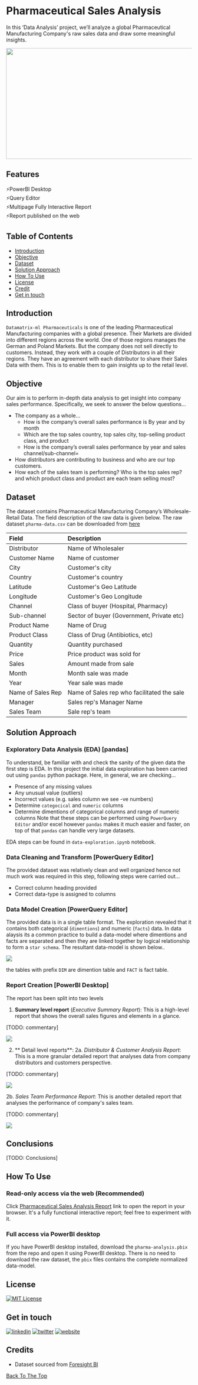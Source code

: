 # Pharmaceutical Sales Analysis
In this ‘Data Analysis’ project, we’ll analyze a global Pharmaceutical Manufacturing Company's raw sales data and draw some meaningful insights.

<img src="https://github.com/sssingh/pharmaceutical-sales-analysis-powerbi/blob/main/images/pharma-title-image.png?raw=true" width="800" height="300" />

## Features
⚡PowerBI Desktop   
⚡Query Editor  
⚡Multipage Fully Interactive Report    
⚡Report published on the web

## Table of Contents
- [Introduction](#introduction) 
- [Objective](#objective)
- [Dataset](#dataset)
- [Solution Approach](#solution-approach)
- [How To Use](#how-to-use)
- [License](#license)
- [Credit](#credits)
- [Get in touch](#get-in-touch)


## Introduction
`Datamatrix-ml Pharmaceuticals` is one of the leading Pharmaceutical Manufacturing companies with a global presence. Their Markets are divided into different regions across the world. One of those regions manages the German and Poland Markets. But the company does not sell directly to customers. Instead, they work with a couple of Distributors in all their regions. They have an agreement with each distributor to share their Sales Data with them. This is to enable them to gain insights up to the retail level. 

## Objective
Our aim is to perform in-depth data analysis to get insight into company sales performance. Specifically, we seek to answer the below questions…
* The company as a whole…
  * How is the company’s overall sales performance is By year and by month
  * Which are the top sales country,  top sales city, top-selling product class, and product
  * How is the company’s overall sales performance by year and sales channel/sub-channel=
* How distributors are contributing to business and who are our top customers. 
* How each of the sales team is performing? Who is the top sales rep? and which product class and product are each team selling most?

## Dataset
The dataset contains Pharmaceutical Manufacturing Company’s Wholesale-Retail Data. The field description of the raw data is given below. The raw dataset `pharma-data.csv` can be downloaded from [here](https://drive.google.com/file/d/1npKF_C2tG5psY-at4wvpEgh6T-7KHxEZ/view?usp=share_link)

|Field|Description|
|:---|:--|
|Distributor| Name of Wholesaler|
|Customer Name| Name of customer|
|City| Customer's city|
|Country| Customer's country|
|Latitude| Customer's Geo Latitude|
|Longitude| Customer's Geo Longitude|
|Channel|Class of buyer (Hospital, Pharmacy)|
|Sub-channel|Sector of buyer (Government, Private etc)|
|Product Name|Name of Drug|
|Product Class|Class of Drug (Antibiotics, etc)|
|Quantity|Quantity purchased|
|Price|Price product was sold for|
|Sales|Amount made from sale|
|Month|Month sale was made|
|Year|Year sale was made|
|Name of Sales Rep|Name of Sales rep who facilitated the sale|
|Manager|Sales rep's Manager Name|
|Sales Team|Sale rep's team|

## Solution Approach
### Exploratory Data Analysis (EDA) [pandas]
To understand, be familiar with and check the sanity of the given data the first step is EDA. In this project the initial data exploration has been carried out using `pandas` python package. Here, in general, we are checking... 
 * Presence of any missing values 
 * Any unusual value (outliers) 
 * Incorrect values (e.g. sales column we see -ve numbers)
 * Determine `categocical` and `numeric` columns
 * Determine dimentions of categorical columns and range of numeric columns
Note that these steps can be performed using `PowerQuery Editor` and/or excel however `pandas` makes it much easier and faster, on top of that `pandas` can handle very large datasets.

EDA steps can be found in `data-exploration.ipynb` notebook.

### Data Cleaning and Transform [PowerQuery Editor]
The provided dataset was relatively clean and well organized hence not much work was required in this step, following steps were carried out...
* Correct column heading provided
* Correct data-type is assigned to columns

### Data Model Creation [PowerQuery Editor]
The provided data is in a single table format. The exploration revealed that it contains both categorical (`dimentions`) and numeric (`facts`) data. In data alaysis its a common practice to build a data-model where dimentions and facts are separated and then they are linked together by logical relationship to form a `star schema`. The resultant data-model is shown below..

<img src="https://github.com/sssingh/pharmaceutical-sales-analysis-powerbi/blob/main/images/data-model.png?raw=true"/>

the tables with prefix `DIM` are dimention table and `FACT` is fact table.

### Report Creation [PowerBI Desktop]
The report has been split into two levels
1. **Summary level report** (*Executive Summary Report*): This is a high-level report that shows the overall sales figures and elements in a glance.

[TODO: commentary]

<img src="https://github.com/sssingh/pharmaceutical-sales-analysis-powerbi/blob/main/images/exec-summary-page.png?raw=true"/>

2. ** Detail level reports**: 
2a. *Distributor & Customer Analysis Report*: This is a more granular detailed report that analyses data from company distributors and customers perspective.
 
 [TODO: commentary]
 
 <img src="https://github.com/sssingh/pharmaceutical-sales-analysis-powerbi/blob/main/images/dist-cust-analysis-page.png?raw=true"/>
 
 2b. *Sales  Team Performance Report*: This is another detailed report that analyses the performance of company's sales team.
 
 [TODO: commentary]
 
 <img src="https://github.com/sssingh/pharmaceutical-sales-analysis-powerbi/blob/main/images/sales-team-perform-page.png?raw=true"/>

## Conclusions

[TODO: Conclusions]

## How To Use
### Read-only access via the web (Recommended)
Click [Pharmaceutical Sales Analysis Report]() link to open the report in your browser. It's a fully functional interactive report; feel free to experiment with it. 

### Full access via PowerBI desktop
If you have PowerBI desktop installed, download the `pharma-analysis.pbix` from the repo and open it using PowerBI desktop. There is no need to download the raw dataset, the `pbix` files contains the complete normalized data-model.   

## License
[![MIT License](https://img.shields.io/badge/License-MIT-green.svg)](https://choosealicense.com/licenses/mit/)

## Get in touch
[![linkedin](https://img.shields.io/badge/linkedin-0A66C2?style=for-the-badge&logo=linkedin&logoColor=white)](https://www.linkedin.com/sssingh)
[![twitter](https://img.shields.io/badge/twitter-1DA1F2?style=for-the-badge&logo=twitter&logoColor=white)](https://twitter.com/_sssingh)
[![website](https://img.shields.io/badge/website-000?style=for-the-badge&logo=ko-fi&logoColor=white)](https://datamatrix-ml.com/)

## Credits
- Dataset sourced from [Foresight BI](https://foresightbi.com.ng/practice-data/3-datasets-for-your-portfolio/)

[Back To The Top](#pharmaceutical-sales-analysis)
